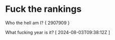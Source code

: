 # Fuck the rankings

Who the hell am I?
{ 2907909 }

What fucking year is it?
[ 2024-08-03T09:38:12Z ]
